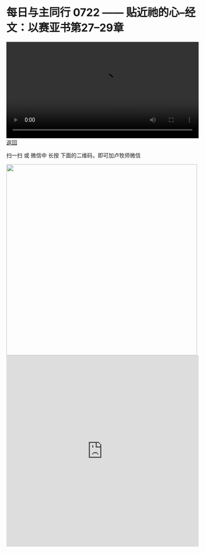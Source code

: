 # 每日与主同行 0722 —— 贴近祂的心–经文：以赛亚书第27–29章

<video width='100%' controls src='https://go2024.simai.life/api?redirect=https://r2.savefamily.net/@pastorpaulqiankunlu618/9CNkYtriYew.mp4?metric=PastorLu%26keyword=webpage%26type=video%26bot=26%26to=webpage'></video>
<a href='../daily.html'> 返回 </a>
<p>扫一扫 或 微信中 长按 下面的二维码，即可加卢牧师微信</p>
<img src='https://r2.savefamily.net/OVagt1.JPG' width='500px' />



<iframe width="100%" height="500" src="https://www.youtube.com/embed/9CNkYtriYew?si=zz5OCgHQvyW71w8c&amp;controls=0" title="YouTube video player" frameborder="0" allow="accelerometer; autoplay; clipboard-write; encrypted-media; gyroscope; picture-in-picture; web-share" referrerpolicy="strict-origin-when-cross-origin" allowfullscreen></iframe>